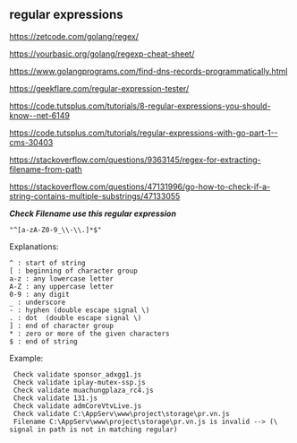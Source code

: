 ## regular expressions

https://zetcode.com/golang/regex/

https://yourbasic.org/golang/regexp-cheat-sheet/

https://www.golangprograms.com/find-dns-records-programmatically.html

https://geekflare.com/regular-expression-tester/

https://code.tutsplus.com/tutorials/8-regular-expressions-you-should-know--net-6149

https://code.tutsplus.com/tutorials/regular-expressions-with-go-part-1--cms-30403

https://stackoverflow.com/questions/9363145/regex-for-extracting-filename-from-path

https://stackoverflow.com/questions/47131996/go-how-to-check-if-a-string-contains-multiple-substrings/47133055

***Check Filename use this regular expression***
```
"^[a-zA-Z0-9_\\-\\.]*$"
```
Explanations:
```
^ : start of string
[ : beginning of character group
a-z : any lowercase letter
A-Z : any uppercase letter
0-9 : any digit
_ : underscore 
- : hyphen (double escape signal \)
. : dot  (double escape signal \)
] : end of character group
* : zero or more of the given characters
$ : end of string
```
Example:
```
 Check validate sponsor_adxgg1.js 
 Check validate iplay-mutex-ssp.js 
 Check validate muachungplaza_rc4.js 
 Check validate 131.js 
 Check validate admCoreVtvLive.js 
 Check validate C:\AppServ\www\project\storage\pr.vn.js 
 Filename C:\AppServ\www\project\storage\pr.vn.js is invalid --> (\ signal in path is not in matching regular)
```
